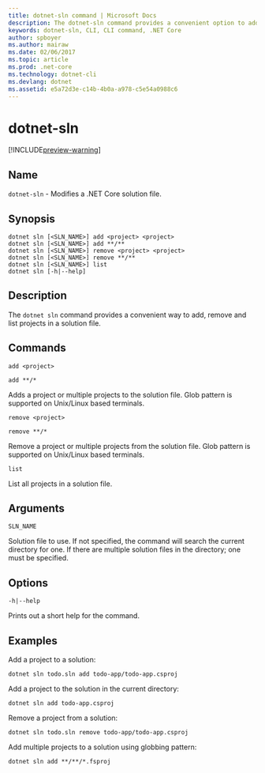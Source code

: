 ```yaml
---
title: dotnet-sln command | Microsoft Docs
description: The dotnet-sln command provides a convenient option to add, remove, and list projects in a solution file.
keywords: dotnet-sln, CLI, CLI command, .NET Core
author: spboyer
ms.author: mairaw
ms.date: 02/06/2017
ms.topic: article
ms.prod: .net-core
ms.technology: dotnet-cli
ms.devlang: dotnet
ms.assetid: e5a72d3e-c14b-4b0a-a978-c5e54a0988c6
---
```

# dotnet-sln

[!INCLUDE[preview-warning](../../../includes/warning.md)]

## Name

`dotnet-sln` - Modifies a .NET Core solution file.

## Synopsis

```
dotnet sln [<SLN_NAME>] add <project> <project>
dotnet sln [<SLN_NAME>] add **/**
dotnet sln [<SLN_NAME>] remove <project> <project>
dotnet sln [<SLN_NAME>] remove **/**
dotnet sln [<SLN_NAME>] list
dotnet sln [-h|--help]
```

## Description

The `dotnet sln` command provides a convenient way to add, remove and list projects in a solution file.

## Commands

`add <project>`

`add **/*`

Adds a project or multiple projects to the solution file. Glob pattern is supported on Unix/Linux based terminals.

`remove <project>`

`remove **/*`

Remove a project or multiple projects from the solution file. Glob pattern is supported on Unix/Linux based terminals.

`list`

List all projects in a solution file.

## Arguments

`SLN_NAME`

Solution file to use. If not specified, the command will search the current directory for one. If there are multiple solution files in the directory; one must be specified.

## Options

`-h|--help`

Prints out a short help for the command.

## Examples

Add a project to a solution:

`dotnet sln todo.sln add todo-app/todo-app.csproj`

Add a project to the solution in the current directory:

`dotnet sln add todo-app.csproj`

Remove a project from a solution:

`dotnet sln todo.sln remove todo-app/todo-app.csproj`

Add multiple projects to a solution using globbing pattern:

`dotnet sln add **/**/*.fsproj`
